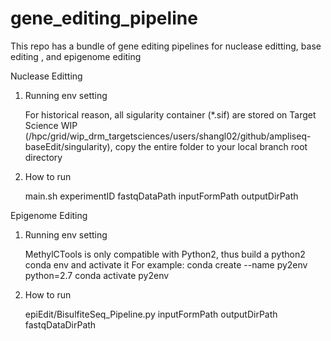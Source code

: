 # gene_editing_pipeline
This repo has a bundle of gene editing pipelines for nuclease editting, base editing , and epigenome editing


Nuclease Editting

1. Running env setting
   
   For historical reason, all sigularity container (*.sif) are stored on Target Science WIP (/hpc/grid/wip_drm_targetsciences/users/shangl02/github/ampliseq-baseEdit/singularity), copy the entire folder to your local branch root directory

3. How to run

   main.sh experimentID fastqDataPath inputFormPath outputDirPath


Epigenome Editing

1. Running env setting
   
   MethylCTools is only compatible with Python2, thus build a python2 conda env and activate it
   For example:
    conda create --name py2env python=2.7
    conda activate py2env

3. How to run
   
   epiEdit/BisulfiteSeq_Pipeline.py inputFormPath outputDirPath fastqDataDirPath
 

